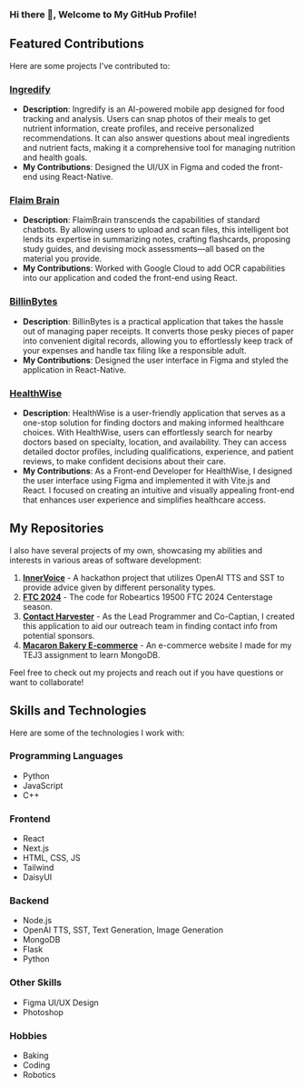 ### Hi there 👋, Welcome to My GitHub Profile!

## Featured Contributions
Here are some projects I've contributed to:

### [Ingredify](https://github.com/dan-the-man639/Ingredify)
- **Description**: Ingredify is an AI-powered mobile app designed for food tracking and analysis. Users can snap photos of their meals to get nutrient information, create profiles, and receive personalized recommendations. It can also answer questions about meal ingredients and nutrient facts, making it a comprehensive tool for managing nutrition and health goals.
- **My Contributions**: Designed the UI/UX in Figma and coded the front-end using React-Native.

### [Flaim Brain](https://github.com/Ri-Hong/FlaimBrain)
- **Description**: FlaimBrain transcends the capabilities of standard chatbots. By allowing users to upload and scan files, this intelligent bot lends its expertise in summarizing notes, crafting flashcards, proposing study guides, and devising mock assessments—all based on the material you provide.
- **My Contributions**: Worked with Google Cloud to add OCR capabilities into our application and coded the front-end using React.

### [BillinBytes](https://github.com/Ri-Hong/bill-in-bytes)
- **Description**: BillinBytes is a practical application that takes the hassle out of managing paper receipts. It converts those pesky pieces of paper into convenient digital records, allowing you to effortlessly keep track of your expenses and handle tax filing like a responsible adult.
- **My Contributions**: Designed the user interface in Figma and styled the application in React-Native.

### [HealthWise](https://github.com/jamesliangg/AI-Hackfest-HealthWise)
- **Description**: HealthWise is a user-friendly application that serves as a one-stop solution for finding doctors and making informed healthcare choices. With HealthWise, users can effortlessly search for nearby doctors based on specialty, location, and availability. They can access detailed doctor profiles, including qualifications, experience, and patient reviews, to make confident decisions about their care.
- **My Contributions**: As a Front-end Developer for HealthWise, I designed the user interface using Figma and implemented it with Vite.js and React. I focused on creating an intuitive and visually appealing front-end that enhances user experience and simplifies healthcare access.

## My Repositories
I also have several projects of my own, showcasing my abilities and interests in various areas of software development:

1. **[InnerVoice](https://github.com/LinHong149/InnerVoice)** - A hackathon project that utilizes OpenAI TTS and SST to provide advice given by different personality types.
2. **[FTC 2024](https://github.com/LinHong149/robeartics-centerstage)** - The code for Robeartics 19500 FTC 2024 Centerstage season.
3. **[Contact Harvester](https://github.com/LinHong149/robeartics-contact-harvester)** - As the Lead Programmer and Co-Captian, I created this application to aid our outreach team in finding contact info from potential sponsors.
4. **[Macaron Bakery E-commerce](https://github.com/LinHong149/tej3-website)** - An e-commerce website I made for my TEJ3 assignment to learn MongoDB.

Feel free to check out my projects and reach out if you have questions or want to collaborate!

## Skills and Technologies

Here are some of the technologies I work with:

### Programming Languages
- Python
- JavaScript
- C++

### Frontend
- React
- Next.js
- HTML, CSS, JS
- Tailwind
- DaisyUI

### Backend
- Node.js
- OpenAI TTS, SST, Text Generation, Image Generation
- MongoDB
- Flask
- Python

### Other Skills
- Figma UI/UX Design
- Photoshop

### Hobbies
- Baking
- Coding
- Robotics


<!--
**LinHong149/LinHong149** is a ✨ _special_ ✨ repository because its `README.md` (this file) appears on your GitHub profile.

Here are some ideas to get you started:

- 🔭 I’m currently working on ...
- 🌱 I’m currently learning ...  
- 👯 I’m looking to collaborate on ...
- 🤔 I’m looking for help with ...
- 💬 Ask me about ...
- 📫 How to reach me: ...
- 😄 Pronouns: ...
- ⚡ Fun fact: ...
-->
